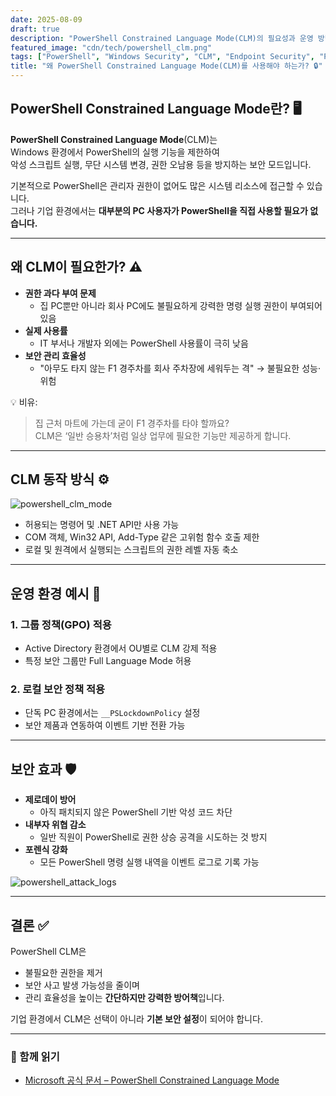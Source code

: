 ```yaml
---
date: 2025-08-09
draft: true
description: "PowerShell Constrained Language Mode(CL​M)의 필요성과 운영 방법"
featured_image: "cdn/tech/powershell_clm.png"
tags: ["PowerShell", "Windows Security", "CLM", "Endpoint Security", "Privilege Management"]
title: "왜 PowerShell Constrained Language Mode(CL​M)를 사용해야 하는가? 🔒"
---
```


## PowerShell Constrained Language Mode란? 🖥️

**PowerShell Constrained Language Mode**(CL​M)는  
Windows 환경에서 PowerShell의 실행 기능을 제한하여  
악성 스크립트 실행, 무단 시스템 변경, 권한 오남용 등을 방지하는 보안 모드입니다.

기본적으로 PowerShell은 관리자 권한이 없어도 많은 시스템 리소스에 접근할 수 있습니다.  
그러나 기업 환경에서는 **대부분의 PC 사용자가 PowerShell을 직접 사용할 필요가 없습니다.**

---

## 왜 CL​M이 필요한가? ⚠️

- **권한 과다 부여 문제**
  - 집 PC뿐만 아니라 회사 PC에도 불필요하게 강력한 명령 실행 권한이 부여되어 있음
- **실제 사용률**
  - IT 부서나 개발자 외에는 PowerShell 사용률이 극히 낮음
- **보안 관리 효율성**
  - "아무도 타지 않는 F1 경주차를 회사 주차장에 세워두는 격" → 불필요한 성능·위험

💡 비유:  
> 집 근처 마트에 가는데 굳이 F1 경주차를 타야 할까요?  
> CL​M은 ‘일반 승용차’처럼 일상 업무에 필요한 기능만 제공하게 합니다.

---

## CL​M 동작 방식 ⚙️

![powershell_clm_mode](https://blog.plura.io/cdn/column/powershell_clm_diagram.png)

- 허용되는 명령어 및 .NET API만 사용 가능
- COM 객체, Win32 API, Add-Type 같은 고위험 함수 호출 제한
- 로컬 및 원격에서 실행되는 스크립트의 권한 레벨 자동 축소

---

## 운영 환경 예시 🏢

### 1. 그룹 정책(GPO) 적용
- Active Directory 환경에서 OU별로 CL​M 강제 적용
- 특정 보안 그룹만 Full Language Mode 허용

### 2. 로컬 보안 정책 적용
- 단독 PC 환경에서는 `__PSLockdownPolicy` 설정
- 보안 제품과 연동하여 이벤트 기반 전환 가능

---

## 보안 효과 🛡️

- **제로데이 방어**
  - 아직 패치되지 않은 PowerShell 기반 악성 코드 차단
- **내부자 위협 감소**
  - 일반 직원이 PowerShell로 권한 상승 공격을 시도하는 것 방지
- **포렌식 강화**
  - 모든 PowerShell 명령 실행 내역을 이벤트 로그로 기록 가능

![powershell_attack_logs](https://blog.plura.io/cdn/column/powershell_attack_logs.png)

---

## 결론 ✅

PowerShell CL​M은  
- 불필요한 권한을 제거  
- 보안 사고 발생 가능성을 줄이며  
- 관리 효율성을 높이는 **간단하지만 강력한 방어책**입니다.

기업 환경에서 CL​M은 선택이 아니라 **기본 보안 설정**이 되어야 합니다.

---

### 📖 함께 읽기
- [Microsoft 공식 문서 – PowerShell Constrained Language Mode](https://learn.microsoft.com/ko-kr/powershell/module/microsoft.powershell.core/about/about_language_modes)
